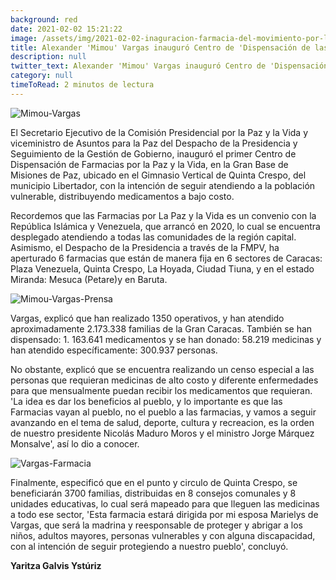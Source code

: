```yaml
---
background: red
date: 2021-02-02 15:21:22
image: /assets/img/2021-02-02-inaguracion-farmacia-del-movimiento-por-la-paz-y-la-vida/img-2.jpg
title: Alexander 'Mimou' Vargas inauguró Centro de 'Dispensación de las Farmacias Por la Paz y la Vida' en Quinta Crespo
description: null
twitter_text: Alexander 'Mimou' Vargas inauguró Centro de 'Dispensación de las Farmacias Por la Paz y la Vida' en Quinta Crespo
category: null
timeToRead: 2 minutos de lectura
---
```

![Mimou-Vargas](/assets/img/2021-02-02-inaguracion-farmacia-del-movimiento-por-la-paz-y-la-vida/img-2.jpg)

El Secretario Ejecutivo de la Comisión Presidencial por la Paz y la Vida y viceministro de Asuntos para la Paz del Despacho de la Presidencia y Seguimiento de la Gestión de Gobierno, inauguró el primer Centro de Dispensación de Farmacias por la Paz y la Vida, en la Gran Base de Misiones de Paz, ubicado en el Gimnasio Vertical de Quinta Crespo, del municipio Libertador, con la intención de seguir atendiendo a la población vulnerable, distribuyendo medicamentos a bajo costo.

Recordemos que las Farmacias por La Paz y la Vida es un convenio con la República Islámica y Venezuela, que arrancó en 2020, lo cual se encuentra desplegado atendiendo a todas las comunidades de la región capital. Asimismo, el Despacho de la Presidencia a través de la FMPV, ha aperturado 6 farmacias que están de manera fija en 6 sectores de Caracas: Plaza Venezuela, Quinta Crespo, La Hoyada, Ciudad Tiuna, y en el estado Miranda: Mesuca (Petare)y en Baruta.

![Mimou-Vargas-Prensa](/assets/img/2021-02-02-inaguracion-farmacia-del-movimiento-por-la-paz-y-la-vida/img-1.jpg)

Vargas, explicó que han realizado 1350 operativos, y han atendido aproximadamente 2.173.338 familias de la Gran Caracas. También se han dispensado: 1. 163.641 medicamentos y se han donado: 58.219 medicinas y han atendido específicamente: 300.937 personas.

No obstante, explicó que se encuentra realizando un censo especial a las personas que requieran medicinas de alto costo y diferente enfermedades para que mensualmente puedan recibir los medicamentos que requieran. 'La idea es dar los beneficios al pueblo, y lo importante es que las Farmacias vayan al pueblo, no el pueblo a las farmacias, y vamos a seguir avanzando en el tema de salud, deporte, cultura y recreacion, es la orden de nuestro presidente Nicolás Maduro Moros y el ministro Jorge Márquez Monsalve', así lo dio a conocer.

![Vargas-Farmacia](/assets/img/2021-02-02-inaguracion-farmacia-del-movimiento-por-la-paz-y-la-vida/img-3.jpg)

Finalmente, especificó que en el punto y circulo de Quinta Crespo, se beneficiarán 3700 familias, distribuidas en 8 consejos comunales y 8 unidades educativas, lo cual será mapeado para que lleguen las medicinas a todo ese sector, 'Esta farmacia estará dirigida por mi esposa Marielys de Vargas, que será la madrina y reesponsable de proteger y abrigar a los niños, adultos mayores, personas vulnerables y con alguna discapacidad, con al intención de seguir protegiendo a nuestro pueblo', concluyó.

**Yaritza Galvis Ystúriz**



